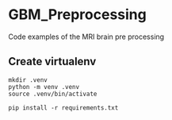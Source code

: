 # GBM_Preprocessing
Code examples of the MRI brain pre processing 

## Create virtualenv
```
mkdir .venv
python -m venv .venv
source .venv/bin/activate

pip install -r requirements.txt
```